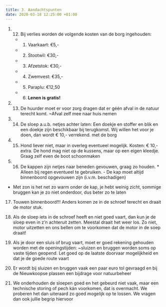 ```yaml
---
title: 3. Aandachtspunten
date: 2020-03-18 12:25:00 +01:00
---
```


1. 12) Bij verlies worden de volgende kosten van de borg ingehouden:

    * 1. Vaarkaart: €5,-
    * 2. Stootwil: €30,-
    * 3. Afzetstok: €30,-
    * 4. Zwemvest: €35,-
    * 5. Paraplu: €12,50
    * 6. **Lenen is gratis!**

2. 13) De huurder moet er voor zorg dragen dat er géén afval in de natuur terecht komt.  ~Afval zelf mee naar huis nemen
3. 14) De sloep a.u.b. netjes achter laten: Een doekje en stoffer en blik en een doekje zijn beschikbaar bij terugkomst.  Wij willen het voor je doen,  dan wordt € 10,- verrekend. met de borg
4. 15) Hond liever niet, maar in overleg eventueel mogelijk. Kosten: € 10,- extra. De hond mag niet op de kussens, maar op een eigen kleedje. Graag zelf even de boot schoonmaken
5. 16) De kappen zijn netjes naar beneden gevouwen,  graag zo houden.  * Alleen bij regen eventueel te gebruiken. - De kap moet altijd binnenboord opgevouwen zijn (i.v.m. beschadigen)

 *  Met zon is het net zo warm onder de kap,  je hebt weinig zicht,  sommige bruggen kan je zo niet onderdoor, dus beter zo te laten

17) Touwen binnenboord!!! Anders komen ze in de schroef terecht en draait de motor stuk.

 18) Als de sloep iets in de schroef heeft en niet goed vaart, dan kun je de sloep even in z’n achteruit zetten. Meestal draait het weer los. Zo niet, motor uitzetten en ons bellen om te voorkomen dat de motor in de soep draait!

19) Als je door een sluis of brug vaart, moet er goed rekening gehouden worden met de openingstijden:   ~sluizen en bruggen worden soms op vaste tijden geopend. Let goed op de laatste doorvaar mogelijkheid en dat je de goede route vaart

20) Er wordt  bij sluizen en bruggen vaak een paar euro tol gevraagd en bij de Nieuwkoopse plassen een bijdrage voor natuurbeheer

21) We onderhouden de sloepen goed en het gebeurd niet vaak, maar een technische storing of pech kán voorkomen, dat is overmacht. We proberen het dan uiteraard zo goed mogelijk op te lossen. We vragen dan ook jullie begrip hiervoor
